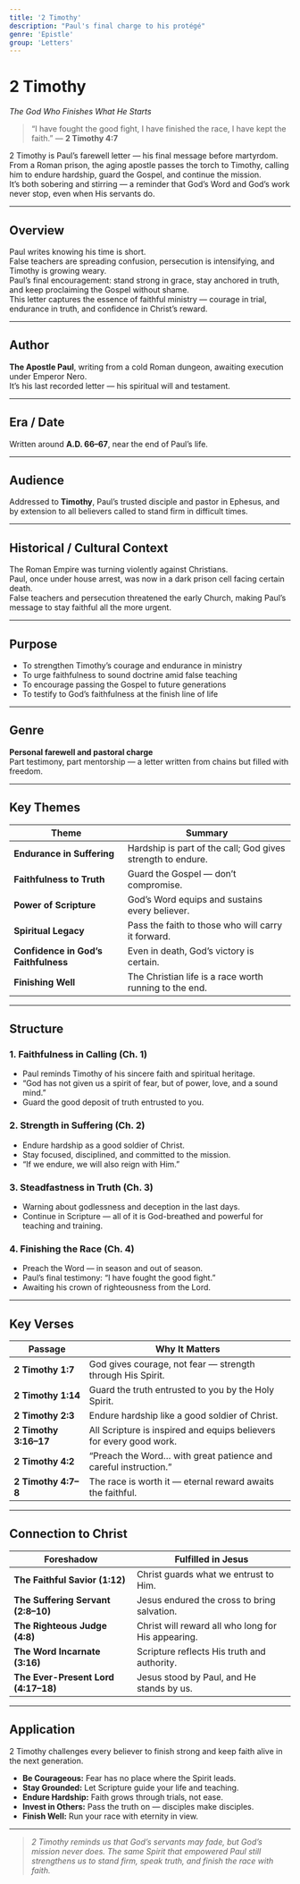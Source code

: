 ```yaml
---
title: '2 Timothy'
description: "Paul's final charge to his protégé"
genre: 'Epistle'
group: 'Letters'
---
```


# 2 Timothy  
*The God Who Finishes What He Starts*

> “I have fought the good fight, I have finished the race, I have kept the faith.” — **2 Timothy 4:7**

2 Timothy is Paul’s farewell letter — his final message before martyrdom.  
From a Roman prison, the aging apostle passes the torch to Timothy, calling him to endure hardship, guard the Gospel, and continue the mission.  
It’s both sobering and stirring — a reminder that God’s Word and God’s work never stop, even when His servants do.

---

## Overview  
Paul writes knowing his time is short.  
False teachers are spreading confusion, persecution is intensifying, and Timothy is growing weary.  
Paul’s final encouragement: stand strong in grace, stay anchored in truth, and keep proclaiming the Gospel without shame.  
This letter captures the essence of faithful ministry — courage in trial, endurance in truth, and confidence in Christ’s reward.

---

## Author  
**The Apostle Paul**, writing from a cold Roman dungeon, awaiting execution under Emperor Nero.  
It’s his last recorded letter — his spiritual will and testament.

---

## Era / Date  
Written around **A.D. 66–67**, near the end of Paul’s life.

---

## Audience  
Addressed to **Timothy**, Paul’s trusted disciple and pastor in Ephesus, and by extension to all believers called to stand firm in difficult times.

---

## Historical / Cultural Context  
The Roman Empire was turning violently against Christians.  
Paul, once under house arrest, was now in a dark prison cell facing certain death.  
False teachers and persecution threatened the early Church, making Paul’s message to stay faithful all the more urgent.

---

## Purpose  
- To strengthen Timothy’s courage and endurance in ministry  
- To urge faithfulness to sound doctrine amid false teaching  
- To encourage passing the Gospel to future generations  
- To testify to God’s faithfulness at the finish line of life  

---

## Genre  
**Personal farewell and pastoral charge**  
Part testimony, part mentorship — a letter written from chains but filled with freedom.

---

## Key Themes  

| Theme | Summary |
|-------|----------|
| **Endurance in Suffering** | Hardship is part of the call; God gives strength to endure. |
| **Faithfulness to Truth** | Guard the Gospel — don’t compromise. |
| **Power of Scripture** | God’s Word equips and sustains every believer. |
| **Spiritual Legacy** | Pass the faith to those who will carry it forward. |
| **Confidence in God’s Faithfulness** | Even in death, God’s victory is certain. |
| **Finishing Well** | The Christian life is a race worth running to the end. |

---

## Structure  

### 1. Faithfulness in Calling (Ch. 1)
- Paul reminds Timothy of his sincere faith and spiritual heritage.  
- “God has not given us a spirit of fear, but of power, love, and a sound mind.”  
- Guard the good deposit of truth entrusted to you.  

### 2. Strength in Suffering (Ch. 2)
- Endure hardship as a good soldier of Christ.  
- Stay focused, disciplined, and committed to the mission.  
- “If we endure, we will also reign with Him.”  

### 3. Steadfastness in Truth (Ch. 3)
- Warning about godlessness and deception in the last days.  
- Continue in Scripture — all of it is God-breathed and powerful for teaching and training.  

### 4. Finishing the Race (Ch. 4)
- Preach the Word — in season and out of season.  
- Paul’s final testimony: “I have fought the good fight.”  
- Awaiting his crown of righteousness from the Lord.  

---

## Key Verses  

| Passage | Why It Matters |
|----------|----------------|
| **2 Timothy 1:7** | God gives courage, not fear — strength through His Spirit. |
| **2 Timothy 1:14** | Guard the truth entrusted to you by the Holy Spirit. |
| **2 Timothy 2:3** | Endure hardship like a good soldier of Christ. |
| **2 Timothy 3:16–17** | All Scripture is inspired and equips believers for every good work. |
| **2 Timothy 4:2** | “Preach the Word… with great patience and careful instruction.” |
| **2 Timothy 4:7–8** | The race is worth it — eternal reward awaits the faithful. |

---

## Connection to Christ  

| Foreshadow | Fulfilled in Jesus |
|-------------|-------------------|
| **The Faithful Savior (1:12)** | Christ guards what we entrust to Him. |
| **The Suffering Servant (2:8–10)** | Jesus endured the cross to bring salvation. |
| **The Righteous Judge (4:8)** | Christ will reward all who long for His appearing. |
| **The Word Incarnate (3:16)** | Scripture reflects His truth and authority. |
| **The Ever-Present Lord (4:17–18)** | Jesus stood by Paul, and He stands by us. |

---

## Application  
2 Timothy challenges every believer to finish strong and keep faith alive in the next generation.  
- **Be Courageous:** Fear has no place where the Spirit leads.  
- **Stay Grounded:** Let Scripture guide your life and teaching.  
- **Endure Hardship:** Faith grows through trials, not ease.  
- **Invest in Others:** Pass the truth on — disciples make disciples.  
- **Finish Well:** Run your race with eternity in view.  

---

> *2 Timothy reminds us that God’s servants may fade, but God’s mission never does. The same Spirit that empowered Paul still strengthens us to stand firm, speak truth, and finish the race with faith.*
